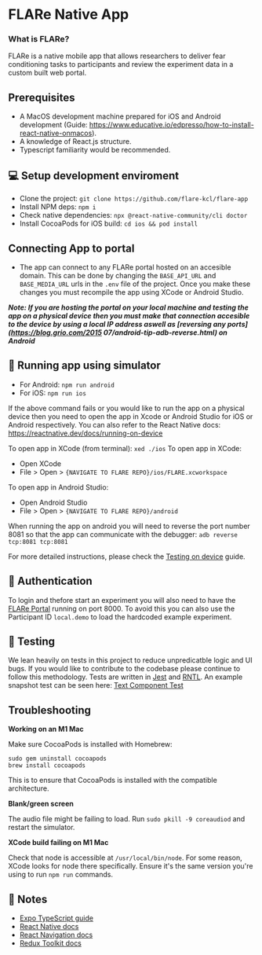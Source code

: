 # FLARe Native App

### What is FLARe?

FLARe is a native mobile app that allows researchers to deliver fear conditioning tasks to participants and review the experiment data in a custom built web portal.

## Prerequisites

- A MacOS development machine prepared for iOS and Android development (Guide: https://www.educative.io/edpresso/how-to-install-react-native-onmacos).
- A knowledge of React.js structure.
- Typescript familiarity would be recommended.

## 💻 Setup development enviroment

- Clone the project: `git clone https://github.com/flare-kcl/flare-app`
- Install NPM deps: `npm i`
- Check native dependencies: `npx @react-native-community/cli doctor`
- Install CocoaPods for iOS build: `cd ios && pod install`

## Connecting App to portal

- The app can connect to any FLARe portal hosted on an accesible domain. This can be done by changing the `BASE_API_URL` and `BASE_MEDIA_URL` urls
  in the `.env` file of the project. Once you make these changes you must recompile the app using XCode or Android Studio.

**_Note: If you are hosting the portal on your local machine and testing the app on a physical device then you must make that connection accesible to the device by using a local IP address aswell as [reversing any ports](https://blog.grio.com/2015 07/android-tip-adb-reverse.html) on Android_**

## 📱 Running app using simulator

- For Android: `npm run android`
- For iOS: `npm run ios`

If the above command fails or you would like to run the app on a physical device then you need to open the app in Xcode or Android Studio
for iOS or Android respectively. You can also refer to the React Native docs: https://reactnative.dev/docs/running-on-device

To open app in XCode (from terminal): `xed ./ios`
To open app in XCode:

- Open XCode
- File > Open > `{NAVIGATE TO FLARE REPO}/ios/FLARE.xcworkspace`

To open app in Android Studio:

- Open Android Studio
- File > Open > `{NAVIGATE TO FLARE REPO}/android`

When running the app on android you will need to reverse the port number 8081 so that the app can communicate with the debugger: `adb reverse tcp:8081 tcp:8081`

For more detailed instructions, please check the [Testing on
device](./docs/testing-on-device.md) guide.

## 🔑 Authentication

To login and thefore start an experiment you will also need to have the [FLARe Portal](https://github.com/flare-kcl/flare-portal) running on port 8000. To avoid this you can also use the Participant ID `local.demo` to load the hardcoded example experiment.

## 🐍 Testing

We lean heavily on tests in this project to reduce unpredicatble logic and UI bugs. If you would like to contribute
to the codebase please continue to follow this methodology. Tests are written in [Jest](https://jestjs.io/) and
[RNTL](https://github.com/callstack/react-native-testing-library). An example snapshot test can be seen here:
[Text Component Test](https://github.com/flare-kcl/flare-app/tree/main/src/components/__tests__/Text.test.tsx)

## Troubleshooting

**Working on an M1 Mac**

Make sure CocoaPods is installed with Homebrew:

```
sudo gem uninstall cocoapods
brew install cocoapods
```

This is to ensure that CocoaPods is installed with the compatible architecture.

**Blank/green screen**

The audio file might be failing to load. Run `sudo pkill -9 coreaudiod` and
restart the simulator.

**XCode build failing on M1 Mac**

Check that node is accessible at `/usr/local/bin/node`. For some reason, XCode
looks for node there specifically. Ensure it's the same version you're using to
run `npm run` commands.

## 📝 Notes

- [Expo TypeScript guide](https://docs.expo.io/versions/latest/guides/typescript/)
- [React Native docs](https://reactnative.dev/docs/getting-started)
- [React Navigation docs](https://reactnavigation.org/docs/getting-started)
- [Redux Toolkit docs](https://redux-toolkit.js.org/)
